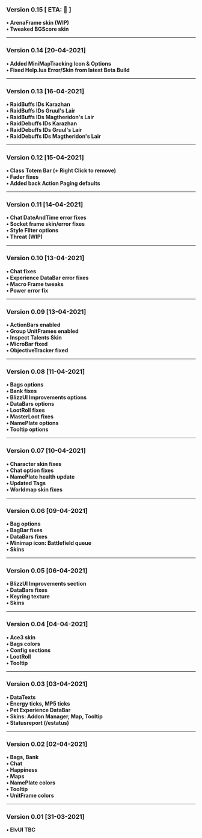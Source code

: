 ### Version 0.15 [ ETA: 🍨 ]
**• ArenaFrame skin (WIP)**  
**• Tweaked BGScore skin**  
___
### Version 0.14 [20-04-2021]
**• Added MiniMapTracking Icon & Options**  
**• Fixed Help.lua Error/Skin from latest Beta Build**  
___
### Version 0.13 [16-04-2021]
**• RaidBuffs IDs Karazhan**  
**• RaidBuffs IDs Gruul's Lair**  
**• RaidBuffs IDs Magtheridon's Lair**  
**• RaidDebuffs IDs Karazhan**  
**• RaidDebuffs IDs Gruul's Lair**  
**• RaidDebuffs IDs Magtheridon's Lair**  
___
### Version 0.12 [15-04-2021]
**• Class Totem Bar (+ Right Click to remove)**  
**• Fader fixes**  
**• Added back Action Paging defaults**  
___
### Version 0.11 [14-04-2021]
**• Chat DateAndTime error fixes**  
**• Socket frame skin/error fixes**  
**• Style Filter options**  
**• Threat (WIP)**  
___
### Version 0.10 [13-04-2021]
**• Chat fixes**  
**• Experience DataBar error fixes**  
**• Macro Frame tweaks**  
**• Power error fix**  
___
### Version 0.09 [13-04-2021]
**• ActionBars enabled**  
**• Group UnitFrames enabled**  
**• Inspect Talents Skin**  
**• MicroBar fixed**  
**• ObjectiveTracker fixed**  
___
### Version 0.08 [11-04-2021]
**• Bags options**  
**• Bank fixes**  
**• BlizzUI Improvements options**  
**• DataBars options**  
**• LootRoll fixes**  
**• MasterLoot fixes**  
**• NamePlate options**  
**• Tooltip options**  
___
### Version 0.07 [10-04-2021]
**• Character skin fixes**  
**• Chat option fixes**  
**• NamePlate health update**  
**• Updated Tags**  
**• Worldmap skin fixes**  
___
### Version 0.06 [09-04-2021]
**• Bag options**  
**• BagBar fixes**  
**• DataBars fixes**  
**• Minimap icon: Battlefield queue**  
**• Skins**  
___
### Version 0.05 [06-04-2021]
**• BlizzUI Improvements section**  
**• DataBars fixes**  
**• Keyring texture**  
**• Skins**  
___
### Version 0.04 [04-04-2021]
**• Ace3 skin**  
**• Bags colors**  
**• Config sections**  
**• LootRoll**  
**• Tooltip**  
___
### Version 0.03 [03-04-2021]
**• DataTexts**  
**• Energy ticks, MP5 ticks**  
**• Pet Experience DataBar**  
**• Skins: Addon Manager, Map, Tooltip**  
**• Statusreport (/estatus)**  
___
### Version 0.02 [02-04-2021]
**• Bags, Bank**  
**• Chat**  
**• Happiness**  
**• Maps**  
**• NamePlate colors**  
**• Tooltip**  
**• UnitFrame colors**  
___
### Version 0.01 [31-03-2021]
**• ElvUI TBC**  